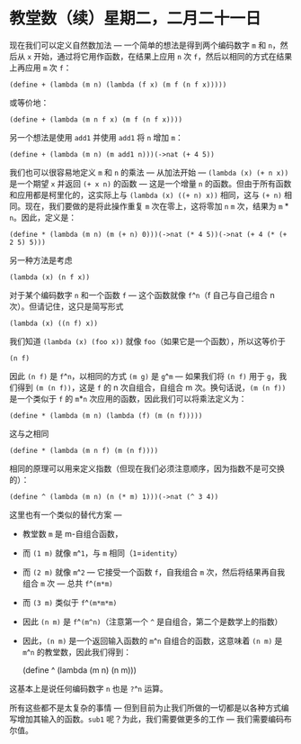 # 教堂数（续）星期二，二月二十一日

现在我们可以定义自然数加法 — 一个简单的想法是得到两个编码数字 `m` 和 `n`，然后从 `x` 开始，通过将它用作函数，在结果上应用 `n` 次 `f`，然后以相同的方式在结果上再应用 `m` 次 `f`：

```
(define + (lambda (m n) (lambda (f x) (m f (n f x)))))
```

或等价地：

```
(define + (lambda (m n f x) (m f (n f x))))
```

另一个想法是使用 `add1` 并使用 `add1` 将 `n` 增加 `m`：

```
(define + (lambda (m n) (m add1 n)))(->nat (+ 4 5))
```

我们也可以很容易地定义 `m` 和 `n` 的乘法 — 从加法开始 — `(lambda (x) (+ n x))` 是一个期望 `x` 并返回 `(+ x n)` 的函数 — 这是一个增量 `n` 的函数。但由于所有函数和应用都是柯里化的，这实际上与 `(lambda (x) ((+ n) x))` 相同，这与 `(+ n)` 相同。现在，我们要做的是将此操作重复 `m` 次在零上，这将零加 `n` `m` 次，结果为 `m` * `n`。因此，定义是：

```
(define * (lambda (m n) (m (+ n) 0)))(->nat (* 4 5))(->nat (+ 4 (* (+ 2 5) 5)))
```

另一种方法是考虑

```
(lambda (x) (n f x))
```

对于某个编码数字 `n` 和一个函数 `f` — 这个函数就像 `f`^`n`（f 自己与自己组合 n 次）。但请记住，这只是简写形式

```
(lambda (x) ((n f) x))
```

我们知道 `(lambda (x) (foo x))` 就像 `foo`（如果它是一个函数），所以这等价于

```
(n f)
```

因此 `(n f)` 是 `f`^`n`，以相同的方式 `(m g)` 是 `g`^`m` — 如果我们将 `(n f)` 用于 `g`，我们得到 `(m (n f))`，这是 `f` 的 n 次自组合，自组合 m 次。换句话说，`(m (n f))` 是一个类似于 `f` 的 `m`*`n` 次应用的函数，因此我们可以将乘法定义为：

```
(define * (lambda (m n) (lambda (f) (m (n f)))))
```

这与之相同

```
(define * (lambda (m n f) (m (n f))))
```

相同的原理可以用来定义指数（但现在我们必须注意顺序，因为指数不是可交换的）：

```
(define ^ (lambda (m n) (n (* m) 1)))(->nat (^ 3 4))
```

这里也有一个类似的替代方案 —

+   教堂数 `m` 是 m-自组合函数，

+   而 `(1 m)` 就像 `m`^`1`，与 `m` 相同（`1`=`identity`）

+   而 `(2 m)` 就像 `m`^`2` — 它接受一个函数 `f`，自我组合 `m` 次，然后将结果再自我组合 `m` 次 — 总共 `f`^`(m*m)`

+   而 `(3 m)` 类似于 `f`^`(m*m*m)`

+   因此 `(n m)` 是 `f`^`(m^n)`（注意第一个 `^` 是自组合，第二个是数学上的指数）

+   因此，`(n m)` 是一个返回输入函数的 `m`^`n` 自组合的函数，这意味着 `(n m)` 是 `m`^`n` 的教堂数，因此我们得到：

    (define ^ (lambda (m n) (n m)))

这基本上是说任何编码数字 `n` 也是 `?`^`n` 运算。

所有这些都不是太复杂的事情 — 但到目前为止我们所做的一切都是以各种方式编写增加其输入的函数。`sub1` 呢？为此，我们需要做更多的工作 — 我们需要编码布尔值。
